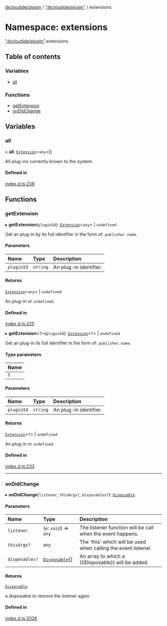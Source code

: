 [@cloudide/plugin](../README.md) / ["@cloudide/plugin"](_cloudide_plugin_.md) / extensions

# Namespace: extensions

["@cloudide/plugin"](_cloudide_plugin_.md).extensions

## Table of contents

### Variables

- [all](cloudide_plugin_.extensions.md#all)

### Functions

- [getExtension](cloudide_plugin_.extensions.md#getextension)
- [onDidChange](cloudide_plugin_.extensions.md#ondidchange)

## Variables

### all

• **all**: [`Extension`](../interfaces/cloudide_plugin_.Extension.md)<`any`\>[]

All plug-ins currently known to the system.

#### Defined in

[index.d.ts:238](https://github.com/shuyaqian/cloudide-plugin-api/blob/26b31b9/index.d.ts#L238)

## Functions

### getExtension

▸ **getExtension**(`pluginId`): [`Extension`](../interfaces/cloudide_plugin_.Extension.md)<`any`\> \| `undefined`

Get an plug-in by its full identifier in the form of: `publisher.name`.

#### Parameters

| Name | Type | Description |
| :------ | :------ | :------ |
| `pluginId` | `string` | An plug-in identifier. |

#### Returns

[`Extension`](../interfaces/cloudide_plugin_.Extension.md)<`any`\> \| `undefined`

An plug-in or `undefined`.

#### Defined in

[index.d.ts:225](https://github.com/shuyaqian/cloudide-plugin-api/blob/26b31b9/index.d.ts#L225)

▸ **getExtension**<`T`\>(`pluginId`): [`Extension`](../interfaces/cloudide_plugin_.Extension.md)<`T`\> \| `undefined`

Get an plug-in its full identifier in the form of: `publisher.name`.

#### Type parameters

| Name |
| :------ |
| `T` |

#### Parameters

| Name | Type | Description |
| :------ | :------ | :------ |
| `pluginId` | `string` | An plug-in identifier. |

#### Returns

[`Extension`](../interfaces/cloudide_plugin_.Extension.md)<`T`\> \| `undefined`

An plug-in or `undefined`.

#### Defined in

[index.d.ts:233](https://github.com/shuyaqian/cloudide-plugin-api/blob/26b31b9/index.d.ts#L233)

___

### onDidChange

▸ **onDidChange**(`listener`, `thisArgs?`, `disposables?`): [`Disposable`](../classes/cloudide_plugin_.Disposable.md)

#### Parameters

| Name | Type | Description |
| :------ | :------ | :------ |
| `listener` | (`e`: `void`) => `any` | The listener function will be call when the event happens. |
| `thisArgs?` | `any` | The 'this' which will be used when calling the event listener. |
| `disposables?` | [`Disposable`](../classes/cloudide_plugin_.Disposable.md)[] | An array to which a {{IDisposable}} will be added. |

#### Returns

[`Disposable`](../classes/cloudide_plugin_.Disposable.md)

a disposable to remove the listener again.

#### Defined in

[index.d.ts:2026](https://github.com/shuyaqian/cloudide-plugin-api/blob/26b31b9/index.d.ts#L2026)
